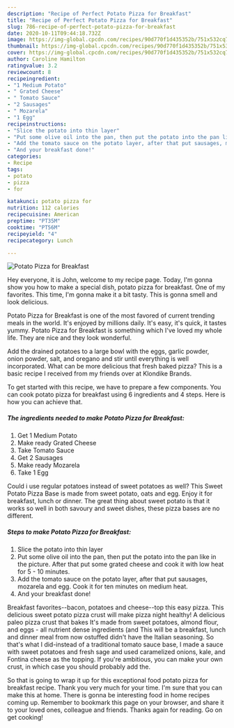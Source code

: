 ```yaml
---
description: "Recipe of Perfect Potato Pizza for Breakfast"
title: "Recipe of Perfect Potato Pizza for Breakfast"
slug: 786-recipe-of-perfect-potato-pizza-for-breakfast
date: 2020-10-11T09:44:18.732Z
image: https://img-global.cpcdn.com/recipes/90d770f1d435352b/751x532cq70/potato-pizza-for-breakfast-recipe-main-photo.jpg
thumbnail: https://img-global.cpcdn.com/recipes/90d770f1d435352b/751x532cq70/potato-pizza-for-breakfast-recipe-main-photo.jpg
cover: https://img-global.cpcdn.com/recipes/90d770f1d435352b/751x532cq70/potato-pizza-for-breakfast-recipe-main-photo.jpg
author: Caroline Hamilton
ratingvalue: 3.2
reviewcount: 8
recipeingredient:
- "1 Medium Potato"
- " Grated Cheese"
- " Tomato Sauce"
- "2 Sausages"
- " Mozarela"
- "1 Egg"
recipeinstructions:
- "Slice the potato into thin layer"
- "Put some olive oil into the pan, then put the potato into the pan like in the picture. After that put some grated cheese and cook it with low heat for 5 - 10 minutes."
- "Add the tomato sauce on the potato layer, after that put sausages, mozarela and egg. Cook it for ten minutes on medium heat."
- "And your breakfast done!"
categories:
- Recipe
tags:
- potato
- pizza
- for

katakunci: potato pizza for 
nutrition: 112 calories
recipecuisine: American
preptime: "PT35M"
cooktime: "PT56M"
recipeyield: "4"
recipecategory: Lunch

---
```



![Potato Pizza for Breakfast](https://img-global.cpcdn.com/recipes/90d770f1d435352b/751x532cq70/potato-pizza-for-breakfast-recipe-main-photo.jpg)

Hey everyone, it is John, welcome to my recipe page. Today, I'm gonna show you how to make a special dish, potato pizza for breakfast. One of my favorites. This time, I'm gonna make it a bit tasty. This is gonna smell and look delicious.

Potato Pizza for Breakfast is one of the most favored of current trending meals in the world. It's enjoyed by millions daily. It's easy, it's quick, it tastes yummy. Potato Pizza for Breakfast is something which I've loved my whole life. They are nice and they look wonderful.

Add the drained potatoes to a large bowl with the eggs, garlic powder, onion powder, salt, and oregano and stir until everything is well incorporated. What can be more delicious that fresh baked pizza? This is a basic recipe I received from my friends over at Klondike Brands.


To get started with this recipe, we have to prepare a few components. You can cook potato pizza for breakfast using 6 ingredients and 4 steps. Here is how you can achieve that.

<!--inarticleads1-->

##### The ingredients needed to make Potato Pizza for Breakfast:

1. Get 1 Medium Potato
1. Make ready  Grated Cheese
1. Take  Tomato Sauce
1. Get 2 Sausages
1. Make ready  Mozarela
1. Take 1 Egg


Could i use regular potatoes instead of sweet potatoes as well? This Sweet Potato Pizza Base is made from sweet potato, oats and egg. Enjoy it for breakfast, lunch or dinner. The great thing about sweet potato is that it works so well in both savoury and sweet dishes, these pizza bases are no different. 

<!--inarticleads2-->

##### Steps to make Potato Pizza for Breakfast:

1. Slice the potato into thin layer
1. Put some olive oil into the pan, then put the potato into the pan like in the picture. After that put some grated cheese and cook it with low heat for 5 - 10 minutes.
1. Add the tomato sauce on the potato layer, after that put sausages, mozarela and egg. Cook it for ten minutes on medium heat.
1. And your breakfast done!


Breakfast favorites--bacon, potatoes and cheese--top this easy pizza. This delicious sweet potato pizza crust will make pizza night healthy! A delicious paleo pizza crust that bakes It&#39;s made from sweet potatoes, almond flour, and eggs - all nutrient dense ingredients (and This will be a breakfast, lunch and dinner meal from now ostuffed didn&#39;t have the Italian seasoning. So that&#39;s what I did-instead of a traditional tomato sauce base, I made a sauce with sweet potatoes and fresh sage and used caramelized onions, kale, and Fontina cheese as the topping. If you&#39;re ambitious, you can make your own crust, in which case you should probably add the. 

So that is going to wrap it up for this exceptional food potato pizza for breakfast recipe. Thank you very much for your time. I'm sure that you can make this at home. There is gonna be interesting food in home recipes coming up. Remember to bookmark this page on your browser, and share it to your loved ones, colleague and friends. Thanks again for reading. Go on get cooking!
